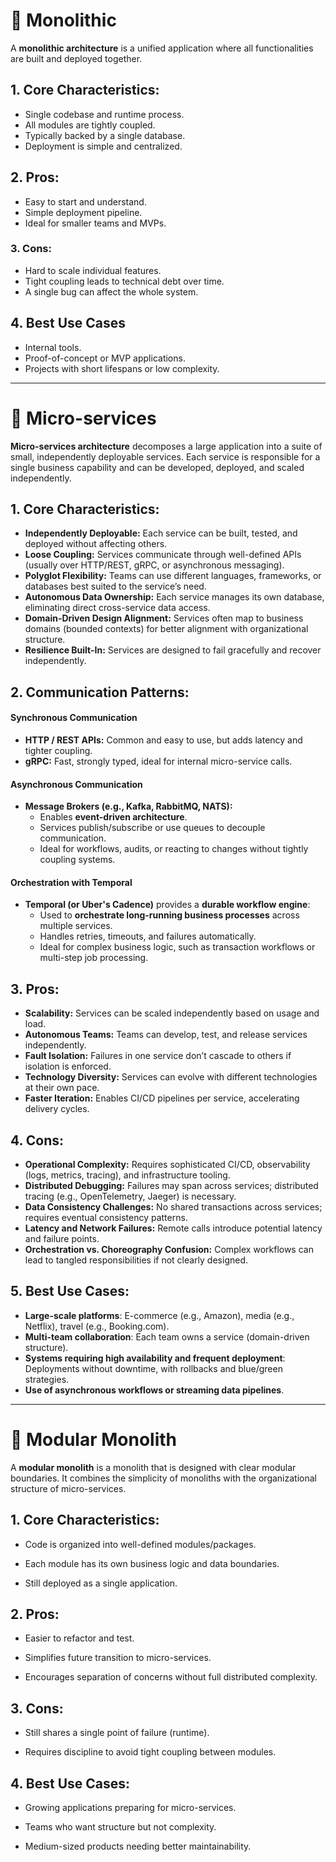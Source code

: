 # 💠 Monolithic

A **monolithic architecture** is a unified application where all functionalities are built and deployed together.

## 1. Core Characteristics:
- Single codebase and runtime process.
- All modules are tightly coupled.
- Typically backed by a single database.
- Deployment is simple and centralized.

## 2. Pros:
- Easy to start and understand.
- Simple deployment pipeline.
- Ideal for smaller teams and MVPs.

### 3. Cons:
- Hard to scale individual features.
- Tight coupling leads to technical debt over time.
- A single bug can affect the whole system.

## 4. Best Use Cases
- Internal tools.
- Proof-of-concept or MVP applications.
- Projects with short lifespans or low complexity.

---

# 💠 Micro-services

**Micro-services architecture** decomposes a large application into a suite of small, independently deployable services. Each service is responsible for a single business capability and can be developed, deployed, and scaled independently.

## 1. Core Characteristics:
- **Independently Deployable:** Each service can be built, tested, and deployed without affecting others.    
- **Loose Coupling:** Services communicate through well-defined APIs (usually over HTTP/REST, gRPC, or asynchronous messaging).
- **Polyglot Flexibility:** Teams can use different languages, frameworks, or databases best suited to the service’s need.
- **Autonomous Data Ownership:** Each service manages its own database, eliminating direct cross-service data access.
- **Domain-Driven Design Alignment:** Services often map to business domains (bounded contexts) for better alignment with organizational structure.
- **Resilience Built-In:** Services are designed to fail gracefully and recover independently.
    
## 2. Communication Patterns:

#### Synchronous Communication
- **HTTP / REST APIs:** Common and easy to use, but adds latency and tighter coupling.
- **gRPC:** Fast, strongly typed, ideal for internal micro-service calls.

#### Asynchronous Communication
- **Message Brokers (e.g., Kafka, RabbitMQ, NATS):**
    - Enables **event-driven architecture**.
    - Services publish/subscribe or use queues to decouple communication.
    - Ideal for workflows, audits, or reacting to changes without tightly coupling systems.

#### Orchestration with Temporal
- **Temporal (or Uber's Cadence)** provides a **durable workflow engine**:
    - Used to **orchestrate long-running business processes** across multiple services.
    - Handles retries, timeouts, and failures automatically.
    - Ideal for complex business logic, such as transaction workflows or multi-step job processing.

## 3. Pros:
- **Scalability:** Services can be scaled independently based on usage and load.
- **Autonomous Teams:** Teams can develop, test, and release services independently.
- **Fault Isolation:** Failures in one service don’t cascade to others if isolation is enforced.
- **Technology Diversity:** Services can evolve with different technologies at their own pace.
- **Faster Iteration:** Enables CI/CD pipelines per service, accelerating delivery cycles.

## 4. Cons:
- **Operational Complexity:** Requires sophisticated CI/CD, observability (logs, metrics, tracing), and infrastructure tooling.
- **Distributed Debugging:** Failures may span across services; distributed tracing (e.g., OpenTelemetry, Jaeger) is necessary.
- **Data Consistency Challenges:** No shared transactions across services; requires eventual consistency patterns.
- **Latency and Network Failures:** Remote calls introduce potential latency and failure points.
- **Orchestration vs. Choreography Confusion:** Complex workflows can lead to tangled responsibilities if not clearly designed.

## 5. Best Use Cases:
- **Large-scale platforms**: E-commerce (e.g., Amazon), media (e.g., Netflix), travel (e.g., Booking.com).
- **Multi-team collaboration**: Each team owns a service (domain-driven structure).
- **Systems requiring high availability and frequent deployment**: Deployments without downtime, with rollbacks and blue/green strategies.
- **Use of asynchronous workflows or streaming data pipelines**.


---

# 💠 Modular Monolith

A **modular monolith** is a monolith that is designed with clear modular boundaries. It combines the simplicity of monoliths with the organizational structure of micro-services.

## 1. Core Characteristics:

- Code is organized into well-defined modules/packages.
    
- Each module has its own business logic and data boundaries.
    
- Still deployed as a single application.
    

## 2. Pros:

- Easier to refactor and test.
    
- Simplifies future transition to micro-services.
    
- Encourages separation of concerns without full distributed complexity.
    

## 3. Cons:

- Still shares a single point of failure (runtime).
    
- Requires discipline to avoid tight coupling between modules.
    

## 4. Best Use Cases:

- Growing applications preparing for micro-services.
    
- Teams who want structure but not complexity.
    
- Medium-sized products needing better maintainability.